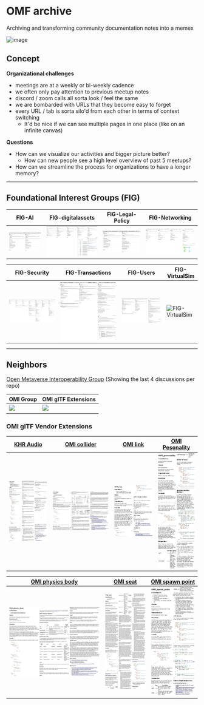 # OMF archive

Archiving and transforming community documentation notes into a memex

![image](https://user-images.githubusercontent.com/32600939/233524177-54db9071-ecf8-404c-8f91-6f5f5cc27582.png)


## Concept

**Organizational challenges**
- meetings are at a weekly or bi-weekly cadence
- we often only pay attention to previous meetup notes
- discord / zoom calls all sorta look / feel the same
- we are bombarded with URLs that they become easy to forget
- every URL / tab is sorta silo'd from each other in terms of context switching
  - It'd be nice if we can see multiple pages in one place (like on an infinite canvas)

**Questions**
- How can we visualize our activities and bigger picture better?
  - How can new people see a high level overview of past 5 meetups?
- How can we streamline the process for organizations to have a longer memory?

---

## Foundational Interest Groups (FIG)


| FIG-AI | FIG-digitalassets | FIG-Legal-Policy | FIG-Networking |
| -------- | -------- | --- | -------- |
| ![FIG-AI](https://raw.githubusercontent.com/openmetaverse/omf-archive/main/docs/fig-AI/poster.jpg) | ![FIG-digitalassets](https://raw.githubusercontent.com/openmetaverse/omf-archive/main/docs/fig-digitalassets/poster.jpg) | ![FIG-Legal-Policy](https://raw.githubusercontent.com/openmetaverse/omf-archive/main/docs/fig-legal-policy/poster.jpg) | ![FIG-Networking](https://raw.githubusercontent.com/openmetaverse/omf-archive/main/docs/fig-networking/poster.jpg) |

| FIG-Security | FIG-Transactions | FIG-Users | FIG-VirtualSim |
| -------- | -------- | --- | -------- |
| ![FIG-Security](https://raw.githubusercontent.com/openmetaverse/omf-archive/main/docs/fig-security/poster.jpg) | ![FIG-Transactions](https://raw.githubusercontent.com/openmetaverse/omf-archive/main/docs/fig-transactions/poster.jpg) | ![FIG-Users](https://raw.githubusercontent.com/openmetaverse/omf-archive/main/docs/fig-users/poster.jpg) | ![FIG-VirtualSim](https://raw.githubusercontent.com/openmetaverse/omf-archive/main/docs/fig-virtualworldsim/poster.jpg) |

---

## Neighbors

[Open Metaverse Interoperability Group](https://omigroup.org/) (Showing the last 4 discussions per repo)

| OMI Group | OMI glTF Extensions |
| --------- | ------------------- |
| ![](https://omigroup.github.io/omi-archive/omigroup/poster.jpg) | ![](https://omigroup.github.io/omi-archive/gltf-extensions/poster.jpg) |

### OMI glTF Vendor Extensions

| [KHR Audio](https://github.com/madjin/gltf-extensions/tree/main/extensions/2.0/KHR_audio) | [OMI collider](https://github.com/madjin/gltf-extensions/tree/main/extensions/2.0/OMI_collider) | [OMI link](https://github.com/madjin/gltf-extensions/tree/main/extensions/2.0/OMI_link) | [OMI Pesonality](https://github.com/madjin/gltf-extensions/tree/main/extensions/2.0/OMI_personality) |
| -------- | -------- | -------- | -------- |
| [![](https://raw.githubusercontent.com/madjin/gltf-extensions/main/extensions/2.0/KHR_audio/poster_KHR_audio.jpg)](https://raw.githubusercontent.com/madjin/gltf-extensions/main/extensions/2.0/KHR_audio/poster_KHR_audio.jpg) | [![](https://raw.githubusercontent.com/madjin/gltf-extensions/main/extensions/2.0/OMI_collider/poster_OMI_collider.jpg)](https://raw.githubusercontent.com/madjin/gltf-extensions/main/extensions/2.0/OMI_collider/poster_OMI_collider.jpg)  | [![](https://raw.githubusercontent.com/madjin/gltf-extensions/main/extensions/2.0/OMI_link/poster_OMI_link.jpg)](https://raw.githubusercontent.com/madjin/gltf-extensions/main/extensions/2.0/OMI_link/poster_OMI_link.jpg)  | [![](https://raw.githubusercontent.com/madjin/gltf-extensions/main/extensions/2.0/OMI_personality/poster_OMI_personality.jpg)](https://raw.githubusercontent.com/madjin/gltf-extensions/main/extensions/2.0/OMI_personality/poster_OMI_personality.jpg)  |

| [OMI physics body](https://github.com/madjin/gltf-extensions/tree/main/extensions/2.0/OMI_physics_body) | [OMI seat](https://github.com/madjin/gltf-extensions/tree/main/extensions/2.0/OMI_seat) | [OMI spawn point](https://github.com/madjin/gltf-extensions/tree/main/extensions/2.0/OMI_spawn_point) |
| -------- | -------- | -------- |
| [![](https://raw.githubusercontent.com/madjin/gltf-extensions/main/extensions/2.0/OMI_physics_body/poster_OMI_physics_body.jpg)](https://raw.githubusercontent.com/madjin/gltf-extensions/main/extensions/2.0/OMI_physics_body/poster_OMI_physics_body.jpg) | [![](https://raw.githubusercontent.com/madjin/gltf-extensions/main/extensions/2.0/OMI_seat/poster_OMI_seat.jpg) ](https://raw.githubusercontent.com/madjin/gltf-extensions/main/extensions/2.0/OMI_seat/poster_OMI_seat.jpg)  | [![](https://raw.githubusercontent.com/madjin/gltf-extensions/main/extensions/2.0/OMI_spawn_point/poster_OMI_spawn_point.jpg)](https://raw.githubusercontent.com/madjin/gltf-extensions/main/extensions/2.0/OMI_spawn_point/poster_OMI_spawn_point.jpg)    |


